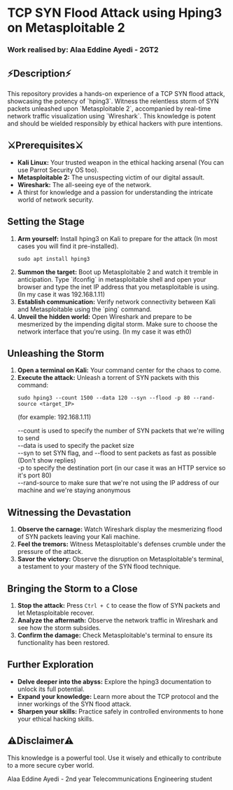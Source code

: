 <!DOCTYPE html>
<html lang="en">
<head>
  <meta charset="UTF-8">
  <meta name="viewport" content="width=device-width, initial-scale=1.0">
</head>
<body>

  <h1>TCP SYN Flood Attack using Hping3 on Metasploitable 2</h1>
  <h3>Work realised by: <b>Alaa Eddine Ayedi - 2GT2</b></h3>

  <h2>⚡️Description⚡️</h2>
  <p>This repository provides a hands-on experience of a TCP SYN flood attack, showcasing the potency of `hping3`. Witness the relentless storm of SYN packets unleashed upon `Metasploitable 2`, accompanied by real-time network traffic visualization using `Wireshark`. This knowledge is potent and should be wielded responsibly by ethical hackers with pure intentions.</p>

  <h2>⚔️Prerequisites⚔️</h2>
  <ul>
    <li><strong>Kali Linux:</strong> Your trusted weapon in the ethical hacking arsenal (You can use Parrot Security OS too).</li>
    <li><strong>Metasploitable 2:</strong> The unsuspecting victim of our digital assault.</li>
    <li><strong>Wireshark:</strong> The all-seeing eye of the network.</li>
    <li>A thirst for knowledge and a passion for understanding the intricate world of network security.</li>
  </ul>

  <h2>Setting the Stage</h2>
  <ol>
    <li><strong>Arm yourself:</strong> Install hping3 on Kali to prepare for the attack (In most cases you will find it pre-installed).
      <pre><code>sudo apt install hping3</code></pre>
    </li>
    <li><strong>Summon the target:</strong> Boot up Metasploitable 2 and watch it tremble in anticipation. Type `ifconfig` in metasploitable shell and open your browser and type the inet IP address that you metasploitable is using. (In my case it was 192.168.1.11)</li>
    <li><strong>Establish communication:</strong> Verify network connectivity between Kali and Metasploitable using the `ping` command.</li>
    <li><strong>Unveil the hidden world:</strong> Open Wireshark and prepare to be mesmerized by the impending digital storm. Make sure to choose the network interface that you're using. (In my case it was eth0)</li>
  </ol>

  <h2>Unleashing the Storm</h2>
  <ol>
    <li><strong>Open a terminal on Kali:</strong> Your command center for the chaos to come.</li>
    <li><strong>Execute the attack:</strong> Unleash a torrent of SYN packets with this command:
      <pre><code>sudo hping3 --count 1500 --data 120 --syn --flood -p 80 --rand-source &lt;target_IP&gt;</code></pre>(for example: 192.168.1.11)
      <p>
        --count is used to specify the number of SYN packets that we're willing to send <br>
        --data is used to specify the packet size <br>
        --syn to set SYN flag, and --flood to sent packets as fast as possible (Don't show replies) <br>
        -p to specify the destination port (in our case it was an HTTP service so it's port 80) <br>
        --rand-source to make sure that we're not using the IP address of our machine and we're staying anonymous
      </p>
    </li>
  </ol>

  <h2>Witnessing the Devastation</h2>
  <ol>
    <li><strong>Observe the carnage:</strong> Watch Wireshark display the mesmerizing flood of SYN packets leaving your Kali machine.</li>
    <li><strong>Feel the tremors:</strong> Witness Metasploitable's defenses crumble under the pressure of the attack.</li>
    <li><strong>Savor the victory:</strong> Observe the disruption on Metasploitable's terminal, a testament to your mastery of the SYN flood technique.</li>
  </ol>

  <h2>️Bringing the Storm to a Close️</h2>
  <ol>
    <li><strong>Stop the attack:</strong> Press <code>Ctrl + C</code> to cease the flow of SYN packets and let Metasploitable recover.</li>
    <li><strong>Analyze the aftermath:</strong> Observe the network traffic in Wireshark and see how the storm subsides.</li>
    <li><strong>Confirm the damage:</strong> Check Metasploitable's terminal to ensure its functionality has been restored.</li>
  </ol>

  <h2>Further Exploration</h2>
  <ul>
    <li><strong>Delve deeper into the abyss:</strong> Explore the hping3 documentation to unlock its full potential.</li>
    <li><strong>Expand your knowledge:</strong> Learn more about the TCP protocol and the inner workings of the SYN flood attack.</li>
    <li><strong>Sharpen your skills:</strong> Practice safely in controlled environments to hone your ethical hacking skills.</li>
  </ul>

  <h2>⚠️Disclaimer⚠️</h2>
  <p>This knowledge is a powerful tool. Use it wisely and ethically to contribute to a more secure cyber world.</p>
  <p>Alaa Eddine Ayedi - 2nd year Telecommunications Engineering student</p>
</body>
</html>
